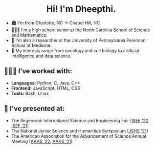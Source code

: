 <h1 align="center">Hi! I'm Dheepthi.</h1>

- 🏙️ I'm from Charlotte, NC → Chapel Hill, NC
- 👩🏾‍🎓 I'm a high school senior at the North Carolina School of Science and Mathematics.
- 🔬 I'm also a researcher at the University of Pennsylvania Perelman School of Medicine.
- 🤯 My interests range from oncology and cell biology to artificial intelligence and data science.

## 👩🏾‍💻 I've worked with:
- **Languages:** Python, C, Java, C++
- **Frontend:** JavaScript, HTML, CSS
- **Tools:** Bash, Linux

## 🔮 I've presented at:
- The Regeneron International Science and Engineering Fair ([ISEF '22](https://abstracts.societyforscience.org/Home/FullAbstract?ProjectId=22794), [ISEF '21](https://abstracts.societyforscience.org/Home/FullAbstract?ProjectId=20109))
- The National Junior Science and Humanities Symposium ([JSHS '21](http://jshs.org/wp-content/uploads/2021/06/2021-NJSHS-Abstract-Catalog.pdf))
- The American Association for the Advancement of Science Annual Meeting ([AAAS '22](https://aaas.confex.com/aaas/2022/meetingapp.cgi/Paper/30408), [AAAS '21](https://aaas.confex.com/aaas/2021/meetingapp.cgi/Paper/29091))
